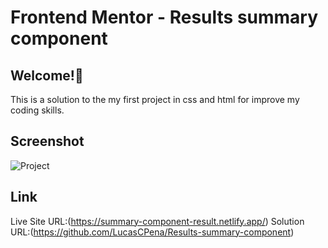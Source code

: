 # Frontend Mentor - Results summary component

## Welcome!👋
This is a solution to the my first project in css and html for improve my coding skills.

## Screenshot
![Project](https://github.com/LucasCPena/Results-summary-component/assets/79058932/1175a26b-9a67-4af1-ad0b-4ce462e06258)

## Link
Live Site URL:(https://summary-component-result.netlify.app/) 
Solution URL:(https://github.com/LucasCPena/Results-summary-component)


